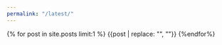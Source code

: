 ```yaml
---
permalink: "/latest/"
---
```


{% for post in site.posts limit:1 %}
  {{post | replace: "<!doctype html>", ""}}
{%endfor%}
